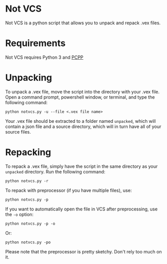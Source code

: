 # Not VCS

Not VCS is a python script that allows you to unpack and repack .vex files. 

# Requirements
Not VCS requires Python 3 and [PCPP](https://github.com/ned14/pcpp/)
# Unpacking
To unpack a .vex file, move the script into the directory with your .vex file.
Open a command prompt, powershell window, or terminal, and type the following command:

`python notvcs.py -u --file <.vex file name>`

Your .vex file should be extracted to a folder named `unpacked`, which will contain a json file and a source directory, which will in turn have all of your source files.

# Repacking
To repack a .vex file, simply have the script in the same directory as your `unpacked` directory. Run the following command:

`python notvcs.py -r`

To repack with preprocessor (if you have multiple files), use:

`python notvcs.py -p`

If you want to automatically open the file in VCS after preprocessing, use the `-o` option:

`python notvcs.py -p -o`

Or:

`python notvcs.py -po`

Please note that the preprocessor is pretty sketchy. Don't rely too much on it.
